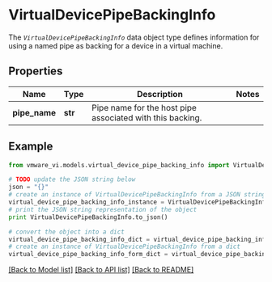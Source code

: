 # VirtualDevicePipeBackingInfo

The <code>*VirtualDevicePipeBackingInfo*</code> data object type defines information for using a named pipe as backing for a device in a virtual machine. 

## Properties
Name | Type | Description | Notes
------------ | ------------- | ------------- | -------------
**pipe_name** | **str** | Pipe name for the host pipe associated with this backing.  | 

## Example

```python
from vmware_vi.models.virtual_device_pipe_backing_info import VirtualDevicePipeBackingInfo

# TODO update the JSON string below
json = "{}"
# create an instance of VirtualDevicePipeBackingInfo from a JSON string
virtual_device_pipe_backing_info_instance = VirtualDevicePipeBackingInfo.from_json(json)
# print the JSON string representation of the object
print VirtualDevicePipeBackingInfo.to_json()

# convert the object into a dict
virtual_device_pipe_backing_info_dict = virtual_device_pipe_backing_info_instance.to_dict()
# create an instance of VirtualDevicePipeBackingInfo from a dict
virtual_device_pipe_backing_info_form_dict = virtual_device_pipe_backing_info.from_dict(virtual_device_pipe_backing_info_dict)
```
[[Back to Model list]](../README.md#documentation-for-models) [[Back to API list]](../README.md#documentation-for-api-endpoints) [[Back to README]](../README.md)


